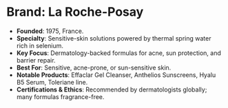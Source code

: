 # Brand: La Roche-Posay
- **Founded**: 1975, France.
- **Specialty**: Sensitive-skin solutions powered by thermal spring water rich in selenium.
- **Key Focus**: Dermatology-backed formulas for acne, sun protection, and barrier repair.
- **Best For**: Sensitive, acne-prone, or sun-sensitive skin.
- **Notable Products**: Effaclar Gel Cleanser, Anthelios Sunscreens, Hyalu B5 Serum, Toleriane line.
- **Certifications & Ethics**: Recommended by dermatologists globally; many formulas fragrance-free.
